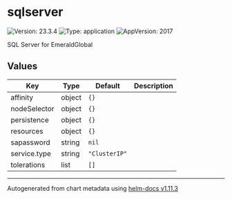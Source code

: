 # sqlserver

![Version: 23.3.4](https://img.shields.io/badge/Version-23.3.4-informational?style=flat-square) ![Type: application](https://img.shields.io/badge/Type-application-informational?style=flat-square) ![AppVersion: 2017](https://img.shields.io/badge/AppVersion-2017-informational?style=flat-square)

SQL Server for EmeraldGlobal

## Values

| Key | Type | Default | Description |
|-----|------|---------|-------------|
| affinity | object | `{}` |  |
| nodeSelector | object | `{}` |  |
| persistence | object | `{}` |  |
| resources | object | `{}` |  |
| sapassword | string | `nil` |  |
| service.type | string | `"ClusterIP"` |  |
| tolerations | list | `[]` |  |

----------------------------------------------
Autogenerated from chart metadata using [helm-docs v1.11.3](https://github.com/norwoodj/helm-docs/releases/v1.11.3)
